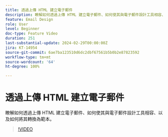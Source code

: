 ```yaml
---
title: 透過上傳 HTML 建立電子郵件
description: 瞭解如何透過上傳 HTML 建立電子郵件、如何使其與電子郵件設計工具相容、以及如何將其轉換為範本。
feature: Email Design
role: User
level: Beginner
doc-type: Feature Video
duration: 251
last-substantial-update: 2024-02-29T00:00:00Z
jira: KT-14954
source-git-commit: 6ae7ba123510d6dc2dbf67561b5b0b2e87823592
workflow-type: tm+mt
source-wordcount: '64'
ht-degree: 100%

---
```



# 透過上傳 HTML 建立電子郵件

瞭解如何透過上傳 HTML 建立電子郵件、如何使其與電子郵件設計工具相容、以及如何將其轉換為範本。

>[!VIDEO](https://video.tv.adobe.com/v/3427633/?learn=on)

